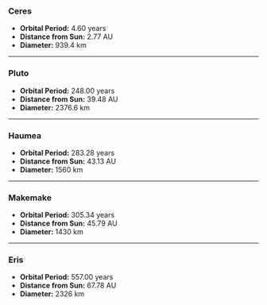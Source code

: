 ### Ceres  
- **Orbital Period:** 4.60 years  
- **Distance from Sun:** 2.77 AU  
- **Diameter:** 939.4 km  

------

### Pluto  
- **Orbital Period:** 248.00 years  
- **Distance from Sun:** 39.48 AU  
- **Diameter:** 2376.6 km  

------

### Haumea  
- **Orbital Period:** 283.28 years  
- **Distance from Sun:** 43.13 AU  
- **Diameter:** 1560 km  

------

### Makemake  
- **Orbital Period:** 305.34 years  
- **Distance from Sun:** 45.79 AU  
- **Diameter:** 1430 km

------

### Eris  
- **Orbital Period:** 557.00 years  
- **Distance from Sun:** 67.78 AU  
- **Diameter:** 2326 km